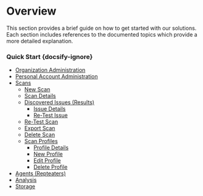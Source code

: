 # Overview
This section provides a brief guide on how to get started with our solutions. Each section includes references to the documented topics which provide a more detailed explanation.

### Quick Start {docsify-ignore}
  - [Organization Administration](user-guide/organization-administration/details-and-policies.md)
  - [Personal Account Administration](user-guide/personal-account-administration/details-and-settings.md)
  - [Scans](user-guide/scans/overview.md)
    - [New Scan](user-guide/scans/new-scan.md)
    - [Scan Details](user-guide/scans/scan-details.md)
    - [Discovered Issues (Results)](user-guide/scans/issues/overview.md)
      - [Issue Details](user-guide/scans/issues/overview.md#issue-overview)
      - [Re-Test Issue](user-guide/scans/issues/overview.md#re-test-issue)
    - [Re-Test Scan](user-guide/scans/re-test-scan.md)
    - [Export Scan](user-guide/scans/export-scan.md)
    - [Delete Scan](user-guide/scans/delete-scan.md)
    - [Scan Profiles](user-guide/scan-profiles/overview.md)
      - [Profile Details](user-guide/scan-profiles/overview.md#profile-details)
      - [New Profile](user-guide/scan-profiles/overview.md#creating-a-new-profile)
      - [Edit Profile](user-guide/scan-profiles/overview.md#editing-a-profile)
      - [Delete Profile](user-guide/scan-profiles/overview.md#deleting-a-profile)
  - [Agents (Repteaters)](user-guide/agents/overview.md)
  - [Analysis](user-guide/analysis/overview.md)
  - [Storage](user-guide/storage/overview.md)
  <!-- - [Activity Log](user-guide/activity-log/overview.md) -->